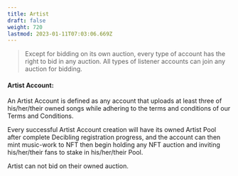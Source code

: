 ```yaml
---
title: Artist
draft: false
weight: 720
lastmod: 2023-01-11T07:03:06.669Z
---
```


> Except for bidding on its own auction, every type of account has the right to bid in any auction.
> All types of listener accounts can join any auction for bidding.

#### Artist Account: 
An Artist Account is defined as any account that uploads at least three of his/her/their owned songs while adhering to the terms and conditions of our Terms and Conditions.

Every successful Artist Account creation will have its owned Artist Pool after complete Decibling registration progress, and the account can then mint music-work to NFT then begin holding any NFT auction and inviting his/her/their fans to stake in his/her/their Pool.

Artist can not bid on their owned auction.

